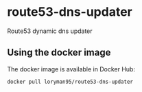 # route53-dns-updater
Route53 dynamic dns updater

## Using the docker image
The docker image is available in Docker Hub:
```
docker pull loryman95/route53-dns-updater
```